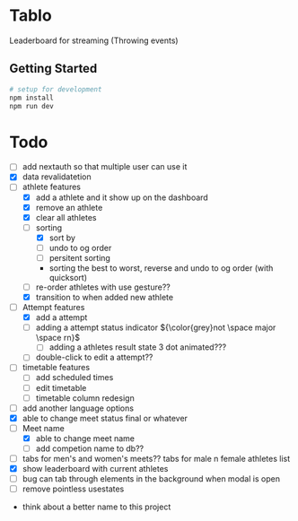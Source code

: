 # Tablo

Leaderboard for streaming (Throwing events)

## Getting Started

```bash
# setup for development
npm install
npm run dev
```

# Todo

- [ ] add nextauth so that multiple user can use it
- [x] data revalidatetion
- [ ] athlete features
  - [x] add a athlete and it show up on the dashboard
  - [x] remove an athlete
  - [x] clear all athletes
  - [ ] sorting
    - [x] sort by
    - [ ] undo to og order
    - [ ] persitent sorting
    - sorting the best to worst, reverse and undo to og order (with quicksort)
  - [ ] re-order athletes with use gesture??
  - [x] transition to when added new athlete
- [ ] Attempt features
  - [x] add a attempt
  - [ ] adding a attempt status indicator ${\color{grey}not \space major \space rn}$
    - [ ] adding a athletes result state 3 dot animated???
  - [ ] double-click to edit a attempt??
- [ ] timetable features
  - [ ] add scheduled times
  - [ ] edit timetable
  - [ ] timetable column redesign
- [ ] add another language options
- [x] able to change meet status final or whatever
- [ ] Meet name
  - [x] able to change meet name
  - [ ] add competion name to db??
- [ ] tabs for men's and women's meets?? tabs for male n female athletes list
- [x] show leaderboard with current athletes
- [ ] bug can tab through elements in the background when modal is open
- [ ] remove pointless usestates
- think about a better name to this project
